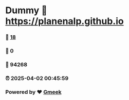 # Dummy :link: https://planenalp.github.io 
### :page_facing_up: [18](https://planenalp.github.io/tag.html) 
### :speech_balloon: 0 
### :hibiscus: 94268 
### :alarm_clock: 2025-04-02 00:45:59 
### Powered by :heart: [Gmeek](https://github.com/Meekdai/Gmeek)
